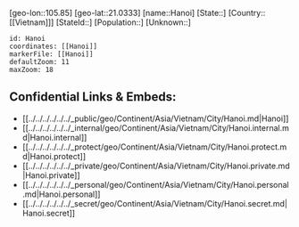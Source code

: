 ﻿---
location: [21.0333,105.85]
mapzoom: [7,12] 
mapmarker: city 
type: City
tags:
- geo/City


SpocWebEntityId: 76725
isDeleted: false
confidential: public

---
[geo-lon::105.85]
[geo-lat::21.0333]
[name::Hanoi]
[State::]
[Country::[[Vietnam]]]
[StateId::]
[Population::]
[Unknown::]


```leaflet
id: Hanoi
coordinates: [[Hanoi]]
markerFile: [[Hanoi]]
defaultZoom: 11 
maxZoom: 18
```


## Confidential Links & Embeds: 
- [[../../../../../../_public/geo/Continent/Asia/Vietnam/City/Hanoi.md|Hanoi]] 
- [[../../../../../../_internal/geo/Continent/Asia/Vietnam/City/Hanoi.internal.md|Hanoi.internal]] 
- [[../../../../../../_protect/geo/Continent/Asia/Vietnam/City/Hanoi.protect.md|Hanoi.protect]] 
- [[../../../../../../_private/geo/Continent/Asia/Vietnam/City/Hanoi.private.md|Hanoi.private]] 
- [[../../../../../../_personal/geo/Continent/Asia/Vietnam/City/Hanoi.personal.md|Hanoi.personal]] 
- [[../../../../../../_secret/geo/Continent/Asia/Vietnam/City/Hanoi.secret.md|Hanoi.secret]] 
